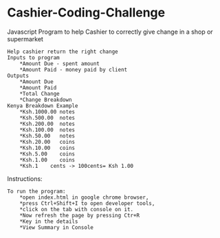 # Cashier-Coding-Challenge
Javascript Program to help Cashier to correctly give change in a shop or supermarket

	Help cashier return the right change
	Inputs to program
		*Amount Due - spent amount
		*Amount Paid - money paid by client
	Outputs
		*Amount Due
		*Amount Paid
		*Total Change
		*Change Breakdown
	Kenya Breakdown Example
		*Ksh.1000.00 notes
		*Ksh.500.00  notes
		*Ksh.200.00  notes
		*Ksh.100.00  notes
		*Ksh.50.00   notes
		*Ksh.20.00   coins
		*Ksh.10.00   coins
		*Ksh.5.00    coins
		*Ksh.1.00    coins
		*Ksh.1    cents -> 100cents= Ksh 1.00	
		
 Instructions:
 
	To run the program: 
		*open index.html in google chrome browser, 
		*press Ctrl+Shift+I to open developer tools,
		*click on the tab with console on it.
		*Now refresh the page by pressing Ctr+R
		*Key in the details
		*View Summary in Console
